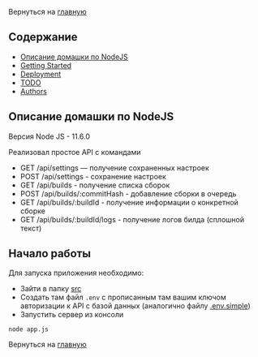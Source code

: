 Вернуться на [главную](README.md)

## Содержание

- [Описание домашки по NodeJS](#about)
- [Getting Started](#getting_started)
- [Deployment](#deployment)
- [TODO](#todo)
- [Authors](#authors)

## Описание домашки по NodeJS <a name = "about"></a>

Версия Node JS - 11.6.0

Реализовал простое API c командами
- GET /api/settings — получение сохраненных настроек
- POST /api/settings - cохранение настроек
- GET  /api/builds - получение списка сборок
- POST /api/builds/:commitHash - добавление сборки в очередь
- GET  /api/builds/:buildId - получение информации о конкретной сборке
- GET  /api/builds/:buildId/logs - получение логов билда (сплошной текст)

## Начало работы <a name = "getting_started"></a>

Для запуска приложения необходимо:
- Зайти в папку [src](src)
- Создать там файл `.env` с прописанным там вашим ключом авторизации к API с базой данных (аналогично файлу [.env.simple](src/.env.simple))
- Запустить сервер из консоли
```CLI
node app.js
```

Вернуться на [главную](README.md)
